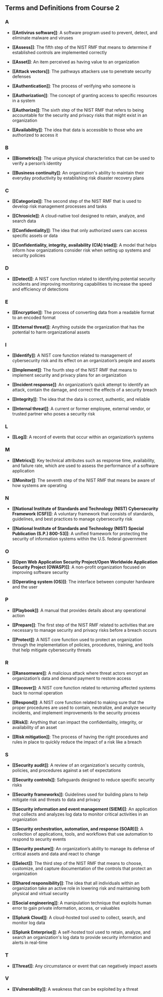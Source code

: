## Terms and Definitions from Course 2

### A

- **[[Antivirus software]]**: A software program used to prevent, detect, and eliminate malware and viruses

- **[[Assess]]**: The fifth step of the NIST RMF that means to determine if established controls are implemented correctly

- **[[Asset]]**: An item perceived as having value to an organization

- **[[Attack vectors]]**: The pathways attackers use to penetrate security defenses

- **[[Authentication]]**: The process of verifying who someone is

- **[[Authorization]]**: The concept of granting access to specific resources in a system

- **[[Authorize]]**: The sixth step of the NIST RMF that refers to being accountable for the security and privacy risks that might exist in an organization

- **[[Availability]]**: The idea that data is accessible to those who are authorized to access it

### B

- **[[Biometrics]]**: The unique physical characteristics that can be used to verify a person’s identity

- **[[Business continuity]]**: An organization's ability to maintain their everyday productivity by establishing risk disaster recovery plans

### C

- **[[Categorize]]**: The second step of the NIST RMF that is used to develop risk management processes and tasks

- **[[Chronicle]]**: A cloud-native tool designed to retain, analyze, and search data

- **[[Confidentiality]]**: The idea that only authorized users can access specific assets or data

- **[[Confidentiality, integrity, availability (CIA) triad]]**: A model that helps inform how organizations consider risk when setting up systems and security policies

### D

- **[[Detect]]**: A NIST core function related to identifying potential security incidents and improving monitoring capabilities to increase the speed and efficiency of detections

### E

- **[[Encryption]]**: The process of converting data from a readable format to an encoded format

- **[[External threat]]**: Anything outside the organization that has the potential to harm organizational assets

### I

- **[[Identify]]**: A NIST core function related to management of cybersecurity risk and its effect on an organization’s people and assets

- **[[Implement]]**: The fourth step of the NIST RMF that means to implement security and privacy plans for an organization

- **[[Incident response]]**: An organization’s quick attempt to identify an attack, contain the damage, and correct the effects of a security breach 

- **[[Integrity]]**: The idea that the data is correct, authentic, and reliable

- **[[Internal threat]]**: A current or former employee, external vendor, or trusted partner who poses a security risk

### L

- **[[Log]]**: A record of events that occur within an organization’s systems

### M

- **[[Metrics]]**: Key technical attributes such as response time, availability, and failure rate, which are used to assess the performance of a software application

- **[[Monitor]]**: The seventh step of the NIST RMF that means be aware of how systems are operating

### N

- **[[National Institute of Standards and Technology (NIST) Cybersecurity Framework (CSF)]]**: A voluntary framework that consists of standards, guidelines, and best practices to manage cybersecurity risk 

- **[[National Institute of Standards and Technology (NIST) Special Publication (S.P.) 800-53]]**: A unified framework for protecting the security of information systems within the U.S. federal government

### O

- **[[Open Web Application Security Project/Open Worldwide Application Security Project (OWASP)]]**: A non-profit organization focused on improving software security

- **[[Operating system (OS)]]**: The interface between computer hardware and the user

### P

- **[[Playbook]]**: A manual that provides details about any operational action

- **[[Prepare]]**: The first step of the NIST RMF related to activities that are necessary to manage security and privacy risks before a breach occurs

- **[[Protect]]**: A NIST core function used to protect an organization through the implementation of policies, procedures, training, and tools that help mitigate cybersecurity threats

### R

- **[[Ransomware]]**: A malicious attack where threat actors encrypt an organization’s data and demand payment to restore access 

- **[[Recover]]**: A NIST core function related to returning affected systems back to normal operation

- **[[Respond]]**: A NIST core function related to making sure that the proper procedures are used to contain, neutralize, and analyze security incidents, and implement improvements to the security process

- **[[Risk]]**: Anything that can impact the confidentiality, integrity, or availability of an asset

- **[[Risk mitigation]]**: The process of having the right procedures and rules in place to quickly reduce the impact of a risk like a breach

### S

- **[[Security audit]]**: A review of an organization's security controls, policies, and procedures against a set of expectations

- **[[Security controls]]**: Safeguards designed to reduce specific security risks 

- **[[Security frameworks]]**: Guidelines used for building plans to help mitigate risk and threats to data and privacy

- **[[Security information and event management (SIEM)]]**: An application that collects and analyzes log data to monitor critical activities in an organization

- **[[Security orchestration, automation, and response (SOAR)]]**: A collection of applications, tools, and workflows that use automation to respond to security events

- **[[Security posture]]**: An organization’s ability to manage its defense of critical assets and data and react to change

- **[[Select]]**: The third step of the NIST RMF that means to choose, customize, and capture documentation of the controls that protect an organization

- **[[Shared responsibility]]**: The idea that all individuals within an organization take an active role in lowering risk and maintaining both physical and virtual security

- **[[Social engineering]]**: A manipulation technique that exploits human error to gain private information, access, or valuables

- **[[Splunk Cloud]]**: A cloud-hosted tool used to collect, search, and monitor log data

- **[[Splunk Enterprise]]**: A self-hosted tool used to retain, analyze, and search an organization's log data to provide security information and alerts in real-time

### T

- **[[Threat]]**: Any circumstance or event that can negatively impact assets

### V

- **[[Vulnerability]]**: A weakness that can be exploited by a threat
